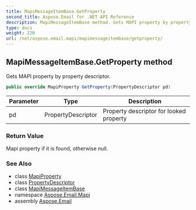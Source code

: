 ```yaml
---
title: MapiMessageItemBase.GetProperty
second_title: Aspose.Email for .NET API Reference
description: MapiMessageItemBase method. Gets MAPI property by property descriptor
type: docs
weight: 220
url: /net/aspose.email.mapi/mapimessageitembase/getproperty/
---
```

## MapiMessageItemBase.GetProperty method

Gets MAPI property by property descriptor.

```csharp
public override MapiProperty GetProperty(PropertyDescriptor pd)
```

| Parameter | Type | Description |
| --- | --- | --- |
| pd | PropertyDescriptor | Property descriptor for looked property |

### Return Value

Mapi property if it is found, otherwise null.

### See Also

* class [MapiProperty](../../mapiproperty/)
* class [PropertyDescriptor](../../propertydescriptor/)
* class [MapiMessageItemBase](../)
* namespace [Aspose.Email.Mapi](../../mapimessageitembase/)
* assembly [Aspose.Email](../../../)


